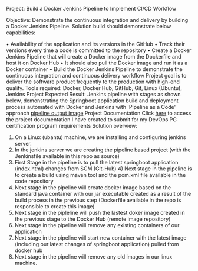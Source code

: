Project: Build a Docker Jenkins Pipeline to Implement CI/CD Workflow

Objective:
Demonstrate the continuous integration and delivery by building a Docker Jenkins Pipeline.
Solution build should demonstrate below capabilities:

• Availability of the application and its versions in the GitHub
• Track their versions every time a code is committed to the repository
• Create a Docker Jenkins Pipeline that will create a Docker image from the Dockerfile and host it on Docker Hub
• It should also pull the Docker image and run it as a Docker container
• Build the Docker Jenkins Pipeline to demonstrate the continuous integration and continuous delivery workflow
Project goal
is to deliver the software product frequently to the production with high-end quality.
Tools required:
Docker, Docker Hub, GitHub, Git, Linux (Ubuntu), Jenkins
Project Expected Result:
Jenkins pipeline with stages as shown below, demonstrating the Springboot application build and deployment process automated with Docker and Jenkins with 'Pipeline as a Code' approach
[pipeline output image](https://github.com/vdharmaraj/PGDO_Proj3/blob/681fdb351bdec410700e161758e2cacc4ccc9bed/Documentation/Jenkins_pipeline_result.JPG?raw=true)
Project Documentation
Click [here](https://github.com/vdharmaraj/PGDO_Proj3/blob/681fdb351bdec410700e161758e2cacc4ccc9bed/Documentation/PG%20DO%20-%20DevOps%20Certification%20Training_Project-3_Vignesh_Dharmaraj.pdf) to access the project documentation I have created to submit for my DevOps PG certification program requirements
Solution overview:
1) On a Linux (ubantu) machine, we are installing and configuring jenkins server.
2) In the jenkins server we are creating the pipeline based project (with the Jenkinsfile available in this repo as source)
3) First Stage in the pipeline is to pull the latest springboot application (index.html) changes from SCM (Git-Hub) 4) Next stage in the pipeline is to create a build using maven tool and the pom.xml file available in the code repository
5) Next stage in the pipeline will create docker image based on the standard java container with our jar executable created as a result of the build process in the previous step (Dockerfile available in the repo is responsible to create this image)
6) Next stage in the pipleline will push the lastest doker image created in the previous stage to the Docker Hub (remote image repository)
7) Next stage in the pipeline will remove any existing containers of our application
8) Next stage in the pipeline will start new container with the latest image (including our latest changes of springboot application) pulled from docker hub
9) Next stage in the pipeline will remove any old images in our linux machine.
